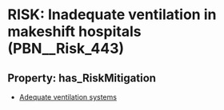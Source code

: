 # RISK: __Inadequate ventilation in makeshift hospitals__ (PBN__Risk_443)

## Property: has_RiskMitigation

* [Adequate ventilation systems](PBN__RiskMitigation_613)

